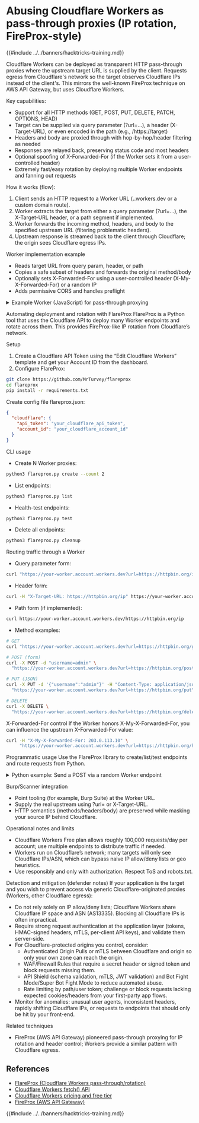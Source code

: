 # Abusing Cloudflare Workers as pass-through proxies (IP rotation, FireProx-style)

{{#include ../../banners/hacktricks-training.md}}

Cloudflare Workers can be deployed as transparent HTTP pass-through proxies where the upstream target URL is supplied by the client. Requests egress from Cloudflare's network so the target observes Cloudflare IPs instead of the client's. This mirrors the well-known FireProx technique on AWS API Gateway, but uses Cloudflare Workers.

Key capabilities:
- Support for all HTTP methods (GET, POST, PUT, DELETE, PATCH, OPTIONS, HEAD)
- Target can be supplied via query parameter (?url=...), a header (X-Target-URL), or even encoded in the path (e.g., /https://target)
- Headers and body are proxied through with hop-by-hop/header filtering as needed
- Responses are relayed back, preserving status code and most headers
- Optional spoofing of X-Forwarded-For (if the Worker sets it from a user-controlled header)
- Extremely fast/easy rotation by deploying multiple Worker endpoints and fanning out requests

How it works (flow):
1) Client sends an HTTP request to a Worker URL (<name>.<account>.workers.dev or a custom domain route).
2) Worker extracts the target from either a query parameter (?url=...), the X-Target-URL header, or a path segment if implemented.
3) Worker forwards the incoming method, headers, and body to the specified upstream URL (filtering problematic headers).
4) Upstream response is streamed back to the client through Cloudflare; the origin sees Cloudflare egress IPs.

Worker implementation example
- Reads target URL from query param, header, or path
- Copies a safe subset of headers and forwards the original method/body
- Optionally sets X-Forwarded-For using a user-controlled header (X-My-X-Forwarded-For) or a random IP
- Adds permissive CORS and handles preflight

<details>
<summary>Example Worker (JavaScript) for pass-through proxying</summary>

```javascript
/**
 * Minimal Worker pass-through proxy
 * - Target URL from ?url=, X-Target-URL, or /https://...
 * - Proxies method/headers/body to upstream; relays response
 */
addEventListener('fetch', event => {
  event.respondWith(handleRequest(event.request))
})

async function handleRequest(request) {
  try {
    const url = new URL(request.url)
    const targetUrl = getTargetUrl(url, request.headers)

    if (!targetUrl) {
      return errorJSON('No target URL specified', 400, {
        usage: {
          query_param: '?url=https://example.com',
          header: 'X-Target-URL: https://example.com',
          path: '/https://example.com'
        }
      })
    }

    let target
    try { target = new URL(targetUrl) } catch (e) {
      return errorJSON('Invalid target URL', 400, { provided: targetUrl })
    }

    // Forward original query params except control ones
    const passthru = new URLSearchParams()
    for (const [k, v] of url.searchParams) {
      if (!['url', '_cb', '_t'].includes(k)) passthru.append(k, v)
    }
    if (passthru.toString()) target.search = passthru.toString()

    // Build proxied request
    const proxyReq = buildProxyRequest(request, target)
    const upstream = await fetch(proxyReq)

    return buildProxyResponse(upstream, request.method)
  } catch (error) {
    return errorJSON('Proxy request failed', 500, {
      message: error.message,
      timestamp: new Date().toISOString()
    })
  }
}

function getTargetUrl(url, headers) {
  let t = url.searchParams.get('url') || headers.get('X-Target-URL')
  if (!t && url.pathname !== '/') {
    const p = url.pathname.slice(1)
    if (p.startsWith('http')) t = p
  }
  return t
}

function buildProxyRequest(request, target) {
  const h = new Headers()
  const allow = [
    'accept','accept-language','accept-encoding','authorization',
    'cache-control','content-type','origin','referer','user-agent'
  ]
  for (const [k, v] of request.headers) {
    if (allow.includes(k.toLowerCase())) h.set(k, v)
  }
  h.set('Host', target.hostname)

  // Optional: spoof X-Forwarded-For if provided
  const spoof = request.headers.get('X-My-X-Forwarded-For')
  h.set('X-Forwarded-For', spoof || randomIP())

  return new Request(target.toString(), {
    method: request.method,
    headers: h,
    body: ['GET','HEAD'].includes(request.method) ? null : request.body
  })
}

function buildProxyResponse(resp, method) {
  const h = new Headers()
  for (const [k, v] of resp.headers) {
    if (!['content-encoding','content-length','transfer-encoding'].includes(k.toLowerCase())) {
      h.set(k, v)
    }
  }
  // Permissive CORS for tooling convenience
  h.set('Access-Control-Allow-Origin', '*')
  h.set('Access-Control-Allow-Methods', 'GET, POST, PUT, DELETE, OPTIONS, PATCH, HEAD')
  h.set('Access-Control-Allow-Headers', '*')

  if (method === 'OPTIONS') return new Response(null, { status: 204, headers: h })
  return new Response(resp.body, { status: resp.status, statusText: resp.statusText, headers: h })
}

function errorJSON(msg, status=400, extra={}) {
  return new Response(JSON.stringify({ error: msg, ...extra }), {
    status, headers: { 'Content-Type': 'application/json' }
  })
}

function randomIP() { return [1,2,3,4].map(() => Math.floor(Math.random()*255)+1).join('.') }
```

</details>

Automating deployment and rotation with FlareProx
FlareProx is a Python tool that uses the Cloudflare API to deploy many Worker endpoints and rotate across them. This provides FireProx-like IP rotation from Cloudflare’s network.

Setup
1) Create a Cloudflare API Token using the “Edit Cloudflare Workers” template and get your Account ID from the dashboard.
2) Configure FlareProx:

```bash
git clone https://github.com/MrTurvey/flareprox
cd flareprox
pip install -r requirements.txt
```

Create config file flareprox.json:

```json
{
  "cloudflare": {
    "api_token": "your_cloudflare_api_token",
    "account_id": "your_cloudflare_account_id"
  }
}
```

CLI usage
- Create N Worker proxies:
```bash
python3 flareprox.py create --count 2
```
- List endpoints:
```bash
python3 flareprox.py list
```
- Health-test endpoints:
```bash
python3 flareprox.py test
```
- Delete all endpoints:
```bash
python3 flareprox.py cleanup
```

Routing traffic through a Worker
- Query parameter form:
```bash
curl "https://your-worker.account.workers.dev?url=https://httpbin.org/ip"
```
- Header form:
```bash
curl -H "X-Target-URL: https://httpbin.org/ip" https://your-worker.account.workers.dev
```
- Path form (if implemented):
```bash
curl https://your-worker.account.workers.dev/https://httpbin.org/ip
```
- Method examples:
```bash
# GET
curl "https://your-worker.account.workers.dev?url=https://httpbin.org/get"

# POST (form)
curl -X POST -d "username=admin" \
  "https://your-worker.account.workers.dev?url=https://httpbin.org/post"

# PUT (JSON)
curl -X PUT -d '{"username":"admin"}' -H "Content-Type: application/json" \
  "https://your-worker.account.workers.dev?url=https://httpbin.org/put"

# DELETE
curl -X DELETE \
  "https://your-worker.account.workers.dev?url=https://httpbin.org/delete"
```

X-Forwarded-For control
If the Worker honors X-My-X-Forwarded-For, you can influence the upstream X-Forwarded-For value:
```bash
curl -H "X-My-X-Forwarded-For: 203.0.113.10" \
     "https://your-worker.account.workers.dev?url=https://httpbin.org/headers"
```

Programmatic usage
Use the FlareProx library to create/list/test endpoints and route requests from Python.

<details>
<summary>Python example: Send a POST via a random Worker endpoint</summary>

```python
#!/usr/bin/env python3
from flareprox import FlareProx, FlareProxError
import json

# Initialize
flareprox = FlareProx(config_file="flareprox.json")
if not flareprox.is_configured:
    print("FlareProx not configured. Run: python3 flareprox.py config")
    exit(1)

# Ensure endpoints exist
endpoints = flareprox.sync_endpoints()
if not endpoints:
    print("Creating proxy endpoints...")
    flareprox.create_proxies(count=2)

# Make a POST request through a random endpoint
try:
    post_data = json.dumps({
        "username": "testuser",
        "message": "Hello from FlareProx!",
        "timestamp": "2025-01-01T12:00:00Z"
    })

    headers = {
        "Content-Type": "application/json",
        "User-Agent": "FlareProx-Client/1.0"
    }

    response = flareprox.redirect_request(
        target_url="https://httpbin.org/post",
        method="POST",
        headers=headers,
        data=post_data
    )

    if response.status_code == 200:
        result = response.json()
        print("✓ POST successful via FlareProx")
        print(f"Origin IP: {result.get('origin', 'unknown')}")
        print(f"Posted data: {result.get('json', {})}")
    else:
        print(f"Request failed with status: {response.status_code}")

except FlareProxError as e:
    print(f"FlareProx error: {e}")
except Exception as e:
    print(f"Request error: {e}")
```

</details>

Burp/Scanner integration
- Point tooling (for example, Burp Suite) at the Worker URL.
- Supply the real upstream using ?url= or X-Target-URL.
- HTTP semantics (methods/headers/body) are preserved while masking your source IP behind Cloudflare.

Operational notes and limits
- Cloudflare Workers Free plan allows roughly 100,000 requests/day per account; use multiple endpoints to distribute traffic if needed.
- Workers run on Cloudflare’s network; many targets will only see Cloudflare IPs/ASN, which can bypass naive IP allow/deny lists or geo heuristics.
- Use responsibly and only with authorization. Respect ToS and robots.txt.

Detection and mitigation (defender notes)
If your application is the target and you wish to prevent access via generic Cloudflare-originated proxies (Workers, other Cloudflare egress):
- Do not rely solely on IP allow/deny lists; Cloudflare Workers share Cloudflare IP space and ASN (AS13335). Blocking all Cloudflare IPs is often impractical.
- Require strong request authentication at the application layer (tokens, HMAC-signed headers, mTLS, per-client API keys), and validate them server-side.
- For Cloudflare-protected origins you control, consider:
  - Authenticated Origin Pulls or mTLS between Cloudflare and origin so only your own zone can reach the origin.
  - WAF/Firewall Rules that require a secret header or signed token and block requests missing them.
  - API Shield (schema validation, mTLS, JWT validation) and Bot Fight Mode/Super Bot Fight Mode to reduce automated abuse.
  - Rate limiting by path/user token; challenge or block requests lacking expected cookies/headers from your first-party app flows.
- Monitor for anomalies: unusual user agents, inconsistent headers, rapidly shifting Cloudflare IPs, or requests to endpoints that should only be hit by your front-end.

Related techniques
- FireProx (AWS API Gateway) pioneered pass-through proxying for IP rotation and header control; Workers provide a similar pattern with Cloudflare egress.

## References
- [FlareProx (Cloudflare Workers pass-through/rotation)](https://github.com/MrTurvey/flareprox)
- [Cloudflare Workers fetch() API](https://developers.cloudflare.com/workers/runtime-apis/fetch/)
- [Cloudflare Workers pricing and free tier](https://developers.cloudflare.com/workers/platform/pricing/)
- [FireProx (AWS API Gateway)](https://github.com/ustayready/fireprox)

{{#include ../../banners/hacktricks-training.md}}
